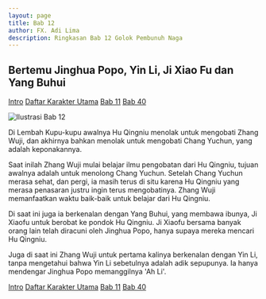 ```yaml
---
layout: page
title: Bab 12
author: FX. Adi Lima
description: Ringkasan Bab 12 Golok Pembunuh Naga
---
```


## Bertemu Jinghua Popo, Yin Li, Ji Xiao Fu dan Yang Buhui

<div class="w3-bar">
    <a class="w3-btn w3-bar-item w3-hover-black w3-left" href="intro"><i class="fa fa-home"></i> Intro</a>
    <a class="w3-btn w3-bar-item w3-hover-black w3-left" href="/parts/people">Daftar Karakter Utama</a>
    <a class="w3-btn w3-bar-item w3-hover-black w3-left" href="bab11">Bab 11</a>
    <a class="w3-btn w3-bar-item w3-hover-black w3-right" href="bab40">Bab 40</a>
</div>

![Ilustrasi Bab 12](/assets/images/zhang-wuji-12thn.png)

Di Lembah Kupu-kupu awalnya Hu Qingniu menolak untuk mengobati Zhang Wuji, dan akhirnya bahkan menolak untuk mengobati
Chang Yuchun, yang adalah keponakannya.

Saat inilah Zhang Wuji mulai belajar ilmu pengobatan dari Hu Qingniu, tujuan awalnya adalah untuk menolong Chang Yuchun.
Setelah Chang Yuchun merasa sehat, dan pergi, ia masih terus di situ karena Hu Qingniu yang merasa penasaran justru ingin
terus mengobatinya. Zhang Wuji memanfaatkan waktu baik-baik untuk belajar dari Hu Qingniu.

Di saat ini juga ia berkenalan dengan Yang Buhui, yang membawa ibunya, Ji Xiaofu untuk berobat ke pondok Hu Qingniu.
Ji Xiaofu bersama banyak orang lain telah diracuni oleh Jinghua Popo, hanya supaya mereka mencari Hu Qingniu.

Juga di saat ini Zhang Wuji untuk pertama kalinya berkenalan dengan Yin Li, tanpa mengetahui bahwa Yin Li sebetulnya
adalah adik sepupunya. Ia hanya mendengar Jinghua Popo memanggilnya 'Ah Li'.


<div class="w3-bar">
    <a class="w3-btn w3-bar-item w3-hover-black w3-left" href="/"><i class="fa fa-home"></i> Intro</a>
    <a class="w3-btn w3-bar-item w3-hover-black w3-left" href="/parts/people">Daftar Karakter Utama</a>
    <a class="w3-btn w3-bar-item w3-hover-black w3-left" href="bab11">Bab 11</a>
    <a class="w3-btn w3-bar-item w3-hover-black w3-right" href="bab40">Bab 40</a>
</div>
